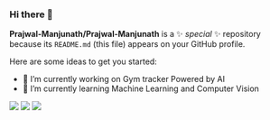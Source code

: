 ### Hi there 👋


**Prajwal-Manjunath/Prajwal-Manjunath** is a ✨ _special_ ✨ repository because its `README.md` (this file) appears on your GitHub profile.

Here are some ideas to get you started:

- 🔭 I’m currently working on Gym tracker Powered by AI
- 🌱 I’m currently learning Machine Learning and Computer Vision

<img src="https://img.shields.io/badge/-Python-3776AB?logo=Python&logoColor=fff"> <img src="https://img.shields.io/badge/-Anaconda-44A833?logo=Anaconda&logoColor=fff"> <img src="https://img.shields.io/badge/-Jupyter-F37626?logo=Jupyter&logoColor=fff">





